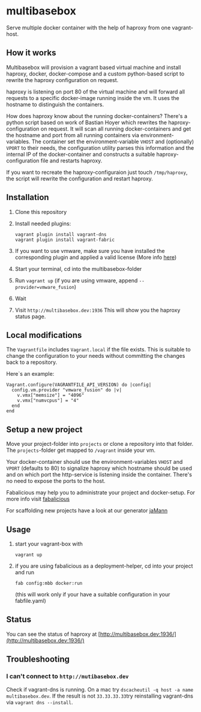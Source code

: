 # multibasebox

Serve multiple docker container with the help of haproxy from one vagrant-host.

## How it works

Multibasebox will provision a vagrant based virtual machine and install haproxy, docker, docker-compose and a custom python-based script to rewrite the haproxy configuration on request.

haproxy is listening on port 80 of the virtual machine and will forward all requests to a specific docker-image running inside the vm. It uses the hostname to distinguish the containers.

How does haproxy know about the running docker-containers? There's a python script based on work of Bastian Hoyer which rewrites the haproxy-configuration on request. It will scan all running docker-containers and get the hostname and port from all running containers via environment-variables. The container set the environment-variable `VHOST` and (optionally) `VPORT` to their needs, the configuration utility parses this information and the internal IP of the docker-container and constructs a suitable haproxy-configuration file and restarts haproxy.

If you want to recreate the haproxy-configuraion just touch `/tmp/haproxy`, the script will rewrite the configuration and restart haproxy.


## Installation

1. Clone this repository
2. Install needed plugins:

    ```
    vagrant plugin install vagrant-dns
    vagrant plugin install vagrant-fabric
    ```
   
3. If you want to use vmware, make sure you have installed the corresponding plugin and applied a valid license (More info [here](https://www.vagrantup.com/vmware/))
4. Start your terminal, cd into the multibasebox-folder
5. Run `vagrant up` (if you are using vmware, append `--provider=vmware_fusion`)
6. Wait
7. Visit `http://multibasebox.dev:1936` This will show you the haproxy status page.

## Local modifications

The `Vagrantfile` includes `Vagrant.local` if the file exists. This is suitable to change the configuration to your needs without committing the changes back to a repository.

Here`s an example:
```
Vagrant.configure(VAGRANTFILE_API_VERSION) do |config|
  config.vm.provider "vmware_fusion" do |v|
    v.vmx["memsize"] = "4096"
    v.vmx["numvcpus"] = "4"
  end
end
```


## Setup a new project

Move your project-folder into `projects` or clone a repository into that folder. The `projects`-folder get mapped to `/vagrant` inside your vm.

Your docker-container should use the environment-variables ``VHOST`` and ``VPORT`` (defaults to 80) to signalize haproxy which hostname should be used and on which port the http-service is listening inside the container. There's no need to expose the ports to the host.

Fabalicious may help you to administrate your project and docker-setup. For more info visit [fabalicious](https://github.com/factorial-io/fabalicious)

For scaffolding new projects have a look at our generator [jaMann](https://github.com/factorial-io/generator-jaMann)


## Usage

1. start your vagrant-box with

    ```
    vagrant up
    ```

2. if you are using fabalicious as a deployment-helper, cd into your project and run

    ```
    fab config:mbb docker:run
    ```
    (this will work only if your have a suitable configuration in your fabfile.yaml)

## Status

You can see the status of haproxy at [http://multibasebox.dev:1936/](http://multibasebox.dev:1936/)

## Troubleshooting

### I can't connect to `http://mutibasebox.dev`

Check if vagrant-dns is running. On a mac try `dscacheutil -q host -a name multibasebox.dev`. If the result is not `33.33.33.33`try reinstalling vagrant-dns via `vagrant dns --install`.



